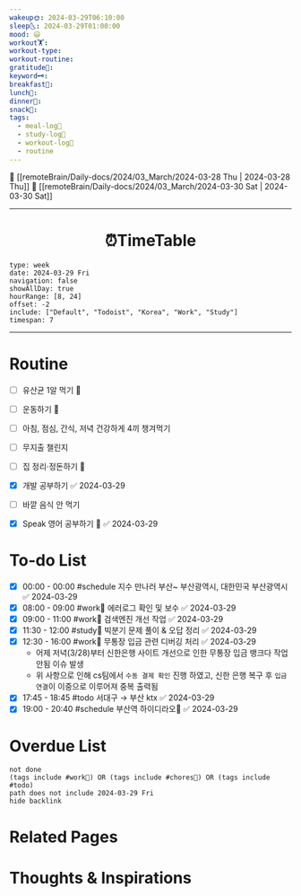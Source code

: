 ```yaml
---
wakeup🌞: 2024-03-29T06:10:00
sleep🌜: 2024-03-29T01:00:00
mood: 😃
workout🏋️: 
workout-type: 
workout-routine: 
gratitude🙏: 
keyword🗝️: 
breakfast🍳: 
lunch🍚: 
dinner🥗: 
snack🍬: 
tags:
  - meal-log📝
  - study-log📓
  - workout-log💪
  - routine
---
```


🔺 [[remoteBrain/Daily-docs/2024/03_March/2024-03-28 Thu | 2024-03-28 Thu]]
🔻 [[remoteBrain/Daily-docs/2024/03_March/2024-03-30 Sat | 2024-03-30 Sat]]
___
<h1> <center>⏰TimeTable </center> </h1>

```gEvent
type: week
date: 2024-03-29 Fri
navigation: false
showAllDay: true
hourRange: [8, 24]
offset: -2
include: ["Default", "Todoist", "Korea", "Work", "Study"]
timespan: 7
```

--- 


# Routine 

- [ ] 유산균 1알 먹기 🔼 
- [ ] 운동하기 🔼
- [ ] 아침, 점심, 간식, 저녁 건강하게 4끼 챙겨먹기
- [ ] 무지출 챌린지 
- [ ] 집 정리·정돈하기 🔼
- [x] 개발 공부하기 ✅ 2024-03-29
- [ ] 바깥 음식 안 먹기 
- [x] Speak 영어 공부하기 🔼 ✅ 2024-03-29


# To-do List

- [x] 00:00 - 00:00 #schedule 지수 만나러 부산~ 부산광역시, 대한민국 부산광역시 ✅ 2024-03-29
- [x] 08:00 - 09:00 #work💼 에러로그 확인 및 보수 ✅ 2024-03-29
- [x] 09:00 - 11:00 #work💼 검색엔진 개선 작업 ✅ 2024-03-29
- [x] 11:30 - 12:00 #study📓 빅분기 문제 풀이 & 오답 정리 ✅ 2024-03-29
- [x] 12:30 - 16:00 #work💼 무통장 입금 관련 디버깅 처리 ✅ 2024-03-29
	- 어제 저녁(3/28)부터 신한은행 사이트 개선으로 인한 무통장 입금 뱅크다 작업 안됨 이슈 발생
	- 위 사항으로 인해 cs팀에서 `수동 결제 확인` 진행 하였고, 신한 은행 복구 후 `입금 연결`이 이중으로 이루어져 중복 출력됨
- [x] 17:45 - 18:45 #todo 서대구 → 부산 ktx ✅ 2024-03-29
- [x] 19:00 - 20:40 #schedule 부산역 하이디라오🍲 ✅ 2024-03-29

# Overdue List
```tasks
not done
(tags include #work💼) OR (tags include #chores🧺) OR (tags include #todo)
path does not include 2024-03-29 Fri
hide backlink
```

# Related Pages



# Thoughts & Inspirations

